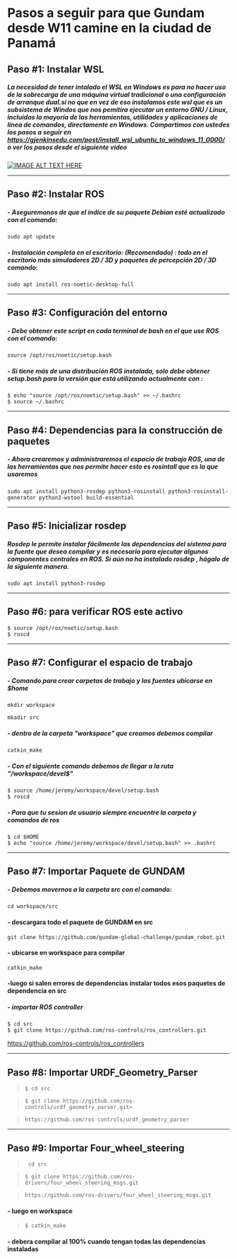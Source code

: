 # **Pasos a seguir para que Gundam desde W11 camine en la ciudad de Panamá**


## **Paso #1: Instalar WSL**
##### La necesidad de tener intalado el WSL en Windows es para no hacer uso de la sobrecarga de una máquina virtual tradicional o una configuración de arranque dual.si no que en vez de eso instalamos este wsl que es un subsistema de Windos que nos pemitira ejecutar un entorno GNU / Linux, incluidas la mayoría de las herramientas, utilidades y aplicaciones de línea de comandos, directamente en Windows.     Compartimos con ustedes los pasos a seguir en  https://gjenkinsedu.com/post/install_wsl_ubuntu_to_windows_11_0000/ o ver los pasos desde el siguiente video
[![IMAGE ALT TEXT HERE](https://www.trecebits.com/wp-content/uploads/2019/09/YouTube.jpg)](https://www.youtube.com/watch?v=wWFI2Gxtq-8)
___

## **Paso #2: Instalar ROS**
##### -  Aseguremonos de que el índice de su paquete Debian esté actualizado con el comando:
``` 
sudo apt update 
```

##### - Instalación completa en el escritorio: (Recomendado) : todo en el escritorio más simuladores 2D / 3D y paquetes de percepción 2D / 3D  comando:
 ``` 
sudo apt install ros-noetic-desktop-full
```
___


## **Paso #3: Configuración del entorno**
##### - Debe obtener este script en cada terminal de bash en el que use ROS con el comando: 
``` 
source /opt/ros/noetic/setup.bash 
```

##### - Si tiene más de una distribución ROS instalada, solo debe obtener setup.bash para la versión que está utilizando actualmente con :
```
$ echo "source /opt/ros/noetic/setup.bash" >> ~/.bashrc
$ source ~/.bashrc
```
___

## **Paso #4: Dependencias para la construcción de paquetes**
##### - Ahora crearemos y administraremos el espacio de trabajo ROS, una de las herramientas que nos permite hacer esto es rosintall que es la que usaremos
```
sudo apt install python3-rosdep python3-rosinstall python3-rosinstall-generator python3-wstool build-essential
```

___

## **Paso #5: Inicializar rosdep**
##### Rosdep le permite instalar fácilmente las dependencias del sistema para la fuente que desea compilar y es necesario para ejecutar algunos componentes centrales en ROS. Si aún no ha instalado rosdep , hágalo de la siguiente manera.
```
sudo apt install python3-rosdep
```
___

## **Paso #6: para verificar ROS este activo**
``` 
$ source /opt/ros/noetic/setup.bash
$ roscd
```
___

## **Paso #7: Configurar el espacio de trabajo**
##### - Comando para crear carpetas de trabajo y las fuentes ubicarse en $home

```
mkdir workspace
```
```
mkadir src
```

##### - dentro de la carpeta "workspace" que creamos debemos compilar
```
catkin_make
```


##### - Con el siguiente comando debemos de llegar a la ruta "/workspace/devel$"
```
$ source /home/jeremy/workspace/devel/setup.bash
$ roscd
```

##### - Para que tu sesion de usuario siempre encuentre la carpeta y comandos de ros
```
$ cd $HOME
$ echo "source /home/jeremy/workspace/devel/setup.bash" >> .bashrc
```
___

## **Paso #7: Importar Paquete de GUNDAM**
##### - Debemos movernos a la carpeta src con el comando:
```
cd workspace/src
```
#### -  descargara todo el paquete de GUNDAM en src 
```
git clone https://github.com/gundam-global-challenge/gundam_robot.git
```
#### - ubicarse en workspace para compilar
```
catkin_make
```
#### -luego si salen errores de dependencias instalar todos esos paquetes de dependencia en src

##### - importar ROS controller
```
$ cd src
$ git clone https://github.com/ros-controls/ros_controllers.git
```
https://github.com/ros-controls/ros_controllers
___

## **Paso #8: Importar URDF_Geometry_Parser**
<!-- #### - Importar URDF_Geometry_Parser -->
>`$ cd src`

>`$ git clone https://github.com/ros-controls/urdf_geometry_parser.git>`

>`https://github.com/ros-controls/urdf_geometry_parser`
___

## **Paso #9: Importar Four_wheel_steering**
<!-- #### - Importar Four_wheel_steering -->
>` cd src`

>`$ git clone https://github.com/ros-drivers/four_wheel_steering_msgs.git`

>`https://github.com/ros-drivers/four_wheel_steering_msgs.git`
#### - luego en workspace 
>`$ catkin_make`
#### - debera compilar al 100% cuando tengan todas las dependencias instaladas



